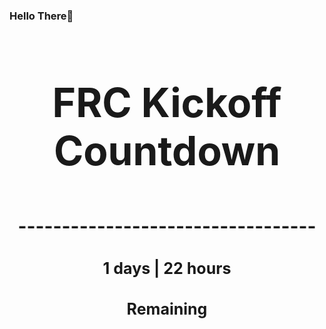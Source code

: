 ### Hello There👋

<!---START-TIMER--->
<h3 align='center' style='font-size: 64px;'>FRC Kickoff Countdown</h3>
<h3 align='center' style='font-size: 30px;'>----------------------------------</h3>
<h3 align='center' style='font-size: 25px;'>1 days | 22 hours</h3>
<h3 align='center' style='font-size: 25px;'>Remaining</h3>
<!---END-TIMER--->
